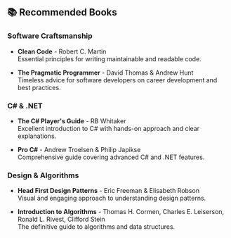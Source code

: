 ## 📚 Recommended Books

### Software Craftsmanship
- **Clean Code** - Robert C. Martin  
  Essential principles for writing maintainable and readable code.

- **The Pragmatic Programmer** - David Thomas & Andrew Hunt  
  Timeless advice for software developers on career development and best practices.

### C# & .NET
- **The C# Player's Guide** - RB Whitaker  
  Excellent introduction to C# with hands-on approach and clear explanations.

- **Pro C#** - Andrew Troelsen & Philip Japikse  
  Comprehensive guide covering advanced C# and .NET features.

### Design & Algorithms
- **Head First Design Patterns** - Eric Freeman & Elisabeth Robson  
  Visual and engaging approach to understanding design patterns.

- **Introduction to Algorithms** - Thomas H. Cormen, Charles E. Leiserson, Ronald L. Rivest, Clifford Stein  
  The definitive guide to algorithms and data structures.
